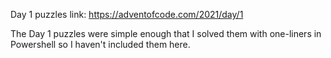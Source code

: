 Day 1 puzzles link: https://adventofcode.com/2021/day/1

The Day 1 puzzles were simple enough that I solved them with one-liners in Powershell so I haven't included them here.
